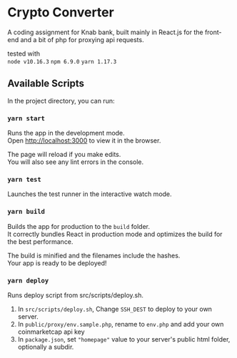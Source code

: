 # Crypto Converter
A coding assignment for Knab bank, built mainly in React.js for the front-end and a bit of php for proxying api requests. 

tested with  
`node v10.16.3`
`npm 6.9.0`
`yarn 1.17.3`

## Available Scripts

In the project directory, you can run:

### `yarn start`

Runs the app in the development mode.<br>
Open [http://localhost:3000](http://localhost:3000) to view it in the browser.

The page will reload if you make edits.<br>
You will also see any lint errors in the console.

### `yarn test`

Launches the test runner in the interactive watch mode.<br>

### `yarn build`

Builds the app for production to the `build` folder.<br>
It correctly bundles React in production mode and optimizes the build for the best performance.

The build is minified and the filenames include the hashes.<br>
Your app is ready to be deployed!

### `yarn deploy`

Runs deploy script from src/scripts/deploy.sh.

1. In `src/scripts/deploy.sh`, Change `SSH_DEST` to deploy to your own server.
2. In `public/proxy/env.sample.php`, rename to `env.php` and add your own coinmarketcap api key
3. In `package.json`, set `"homepage"` value to your server's public html folder, optionally a subdir.
